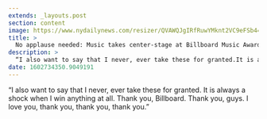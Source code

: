 ```yaml
--- 
extends: _layouts.post 
section: content 
image: https://www.nydailynews.com/resizer/QVAWQJgIRfRuwYMknt2VC9eFSb4=/1200x0/top/cloudfront-us-east-1.images.arcpublishing.com/tronc/RK6ZWWAERJD6REQGLPG6NJV2DA.jpg 
title: > 
  No applause needed: Music takes center-stage at Billboard Music Awards at pandemic-era celebration 
description: > 
  “I also want to say that I never, ever take these for granted.It is always a shock when I win anything at all.Thank you, Billboard.Thank you, guys.I love you, thank you, thank you, thank you.” 
date: 1602734350.9049191 
--- 
```

“I also want to say that I never, ever take these for granted. It is always a shock when I win anything at all. Thank you, Billboard. Thank you, guys. I love you, thank you, thank you, thank you.”